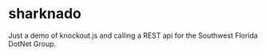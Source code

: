 # sharknado
Just a demo of knockout.js and calling a REST api for the Southwest Florida DotNet Group.
